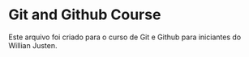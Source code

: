 # Git and Github Course

Este arquivo foi criado para o curso de Git e Github para iniciantes do Willian Justen.
